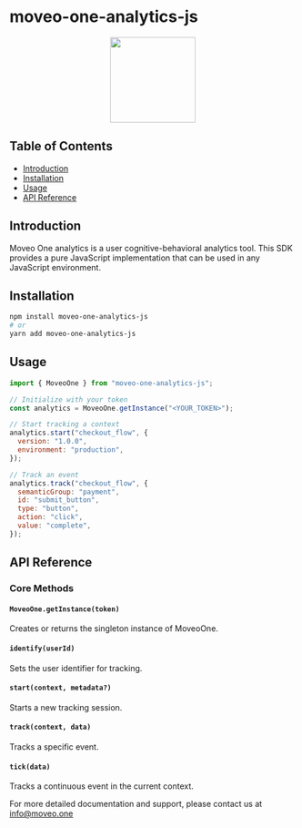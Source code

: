 # moveo-one-analytics-js

<div align="center">
  <img src="https://github.com/divstechnologydev/moveo-analytics-react-native/assets/6665139/3755d4fc-d4bc-47dd-a543-9c131a38772c" height="150"/>
</div>

## Table of Contents

- [Introduction](#introduction)
- [Installation](#installation)
- [Usage](#usage)
- [API Reference](#api-reference)

## Introduction

Moveo One analytics is a user cognitive-behavioral analytics tool. This SDK provides a pure JavaScript implementation that can be used in any JavaScript environment.

## Installation

```bash
npm install moveo-one-analytics-js
# or
yarn add moveo-one-analytics-js
```

## Usage

```javascript
import { MoveoOne } from "moveo-one-analytics-js";

// Initialize with your token
const analytics = MoveoOne.getInstance("<YOUR_TOKEN>");

// Start tracking a context
analytics.start("checkout_flow", {
  version: "1.0.0",
  environment: "production",
});

// Track an event
analytics.track("checkout_flow", {
  semanticGroup: "payment",
  id: "submit_button",
  type: "button",
  action: "click",
  value: "complete",
});
```

## API Reference

### Core Methods

#### `MoveoOne.getInstance(token)`

Creates or returns the singleton instance of MoveoOne.

#### `identify(userId)`

Sets the user identifier for tracking.

#### `start(context, metadata?)`

Starts a new tracking session.

#### `track(context, data)`

Tracks a specific event.

#### `tick(data)`

Tracks a continuous event in the current context.

For more detailed documentation and support, please contact us at info@moveo.one
